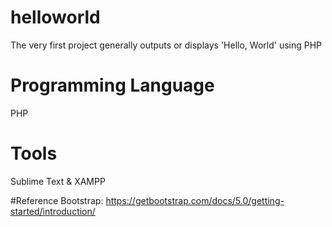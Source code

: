 # helloworld
The very first project generally outputs or displays 'Hello, World' using PHP

# Programming Language 
PHP

# Tools 
Sublime Text & XAMPP

#Reference
Bootstrap: https://getbootstrap.com/docs/5.0/getting-started/introduction/
